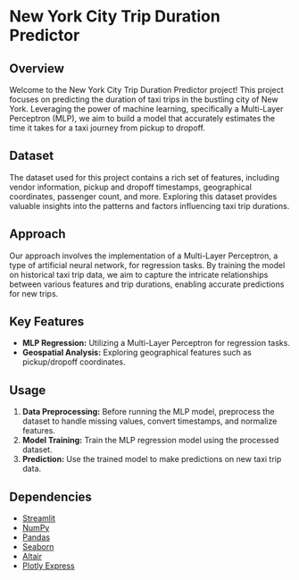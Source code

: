 # New York City Trip Duration Predictor

## Overview

Welcome to the New York City Trip Duration Predictor project! This project focuses on predicting the duration of taxi trips in the bustling city of New York. Leveraging the power of machine learning, specifically a Multi-Layer Perceptron (MLP), we aim to build a model that accurately estimates the time it takes for a taxi journey from pickup to dropoff.

## Dataset

The dataset used for this project contains a rich set of features, including vendor information, pickup and dropoff timestamps, geographical coordinates, passenger count, and more. Exploring this dataset provides valuable insights into the patterns and factors influencing taxi trip durations.

## Approach

Our approach involves the implementation of a Multi-Layer Perceptron, a type of artificial neural network, for regression tasks. By training the model on historical taxi trip data, we aim to capture the intricate relationships between various features and trip durations, enabling accurate predictions for new trips.

## Key Features

- **MLP Regression:** Utilizing a Multi-Layer Perceptron for regression tasks.
- **Geospatial Analysis:** Exploring geographical features such as pickup/dropoff coordinates.

## Usage

1. **Data Preprocessing:** Before running the MLP model, preprocess the dataset to handle missing values, convert timestamps, and normalize features.
2. **Model Training:** Train the MLP regression model using the processed dataset.
3. **Prediction:** Use the trained model to make predictions on new taxi trip data.

## Dependencies

- [Streamlit](https://www.streamlit.io/)
- [NumPy](https://numpy.org/)
- [Pandas](https://pandas.pydata.org/)
- [Seaborn](https://seaborn.pydata.org/)
- [Altair](https://altair-viz.github.io/)
- [Plotly Express](https://plotly.com/python/)
